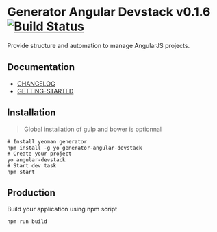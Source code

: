 # Generator Angular Devstack v0.1.6 [![Build Status](https://travis-ci.org/ghoullier/core.js.png?branch=master)](https://travis-ci.org/ghoullier/core.js)

Provide structure and automation to manage AngularJS projects.

## Documentation

- [CHANGELOG](./CHANGELOG.md)
- [GETTING-STARTED](./GETTING-STARTED.md)

## Installation

> Global installation of gulp and bower is optionnal

```
# Install yeoman generator
npm install -g yo generator-angular-devstack
# Create your project
yo angular-devstack
# Start dev task
npm start
```

## Production

Build your application using npm script

```
npm run build
```

